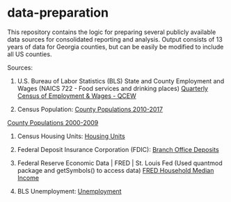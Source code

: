 # data-preparation
This repository contains the logic for preparing several publicly available data sources for consolidated reporting and analysis. Output consists of 13 years of data for Georgia counties, but can be easily be modified to include all US counties.

Sources: 
1. U.S. Bureau of Labor Statistics (BLS)
State and County Employment and Wages (NAICS 722 - Food services and drinking places)
[Quarterly Census of Employment & Wages - QCEW](https://www.bls.gov/cew/datatoc.htm)
         
1. Census Population:
[County Populations 2010-2017](https://www2.census.gov/programs-surveys/popest/datasets/2010-2017/counties/totals/)


[County Populations 2000-2009](https://www2.census.gov/programs-surveys/popest/datasets/2000-2009/counties/totals/)

1. Census Housing Units: [Housing Units](https://www.census.gov/data/tables/2017/demo/popest/total-housing-units.html)
        
1. Federal Deposit Insurance Corporation (FDIC): [Branch Office Deposits](https://www5.fdic.gov/idasp/warp_download_all.asp)               
         
1. Federal Reserve Economic Data | FRED | St. Louis Fed
(Used quantmod package and getSymbols() to access data)
[FRED Household Median Income ](https://fred.stlouisfed.org/)
         
1. BLS Unemployment:
[Unemployment](https://download.bls.gov/pub/time.series/la/)
